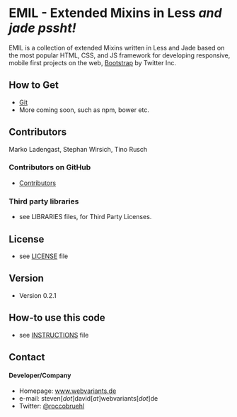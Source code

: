 EMIL - Extended Mixins in Less *and jade pssht!*
======
EMIL is a collection of extended Mixins written in Less and Jade based on the most popular HTML, CSS, and JS framework for developing responsive, mobile first projects on the web, [Bootstrap](http://getbootstrap.com) by Twitter Inc.

## How to Get
* [Git](https://github.com/webvariants/emil)
* More coming soon, such as npm, bower etc.

## Contributors
Marko Ladengast, Stephan Wirsich, Tino Rusch

### Contributors on GitHub
* [Contributors](https://github.com/quader/sw-name/graphs/contributors)

### Third party libraries
* see LIBRARIES files, for Third Party Licenses.

## License 
* see [LICENSE](https://github.com/webvariants/emil/blob/stable/LICENSE.md) file

## Version 
* Version 0.2.1

## How-to use this code
* see [INSTRUCTIONS](https://github.com/username/sw-name/blob/master/INSTRUCTIONS.md) file

## Contact
#### Developer/Company
* Homepage: www.webvariants.de
* e-mail: steven[*dot*]david[*at*]webvariants[*dot*]de
* Twitter: [@roccobruehl](https://twitter.com/roccobruehl "Steven David on twitter")

